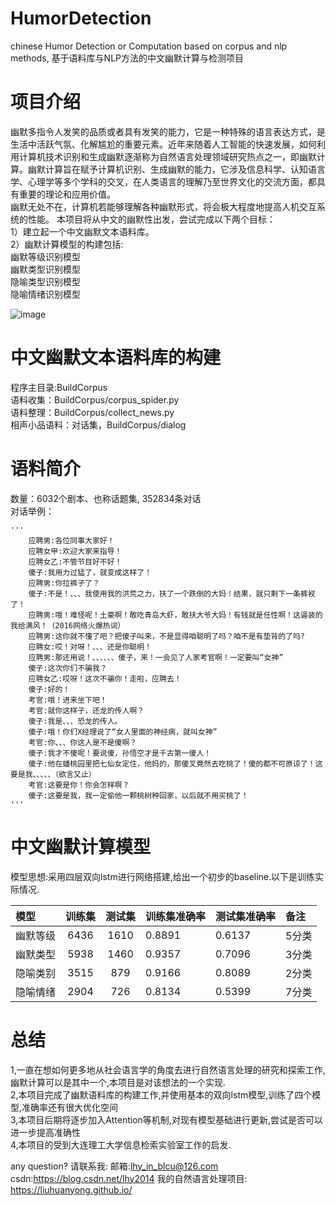 # HumorDetection
chinese Humor Detection or Computation based on corpus and nlp methods, 基于语料库与NLP方法的中文幽默计算与检测项目

# 项目介绍
幽默多指令人发笑的品质或者具有发笑的能力，它是一种特殊的语言表达方式，是生活中活跃气氛、化解尴尬的重要元素。近年来随着人工智能的快速发展，如何利用计算机技术识别和生成幽默逐渐称为自然语言处理领域研究热点之一，即幽默计算。幽默计算旨在赋予计算机识别、生成幽默的能力，它涉及信息科学、认知语言学、心理学等多个学科的交叉，在人类语言的理解乃至世界文化的交流方面，都具有重要的理论和应用价值。  
幽默无处不在，计算机若能够理解各种幽默形式，将会极大程度地提高人机交互系统的性能。
本项目将从中文的幽默性出发，尝试完成以下两个目标：  
1）建立起一个中文幽默文本语料库。  
2）幽默计算模型的构建包括:  
   幽默等级识别模型  
   幽默类型识别模型  
   隐喻类型识别模型  
   隐喻情绪识别模型  

![image](https://github.com/liuhuanyong/ChineseHumorSentiment/blob/master/image/program_structure.png)

# 中文幽默文本语料库的构建
程序主目录:BuildCorpus  
语料收集：BuildCorpus/corpus_spider.py  
语料整理：BuildCorpus/collect_news.py  
相声小品语料：对话集，BuildCorpus/dialog  
# 语料简介
数量：6032个剧本、也称话题集, 352834条对话  
对话举例：

    '''
        应聘男:各位同事大家好！
        应聘女甲:欢迎大家来指导！
        应聘女乙:不管节目好不好！
        傻子:我用力过猛了，就变成这样了！
        应聘男:你拉裤子了？
        傻子:不是！、、、我使用我的洪荒之力，扶了一个跌倒的大妈！结果，就只剩下一条裤衩了！
        应聘男:哦！难怪呢！土豪啊！敢吃青岛大虾，敢扶大爷大妈！有钱就是任性啊！这逼装的我给满风！（2016网络火爆热词）
        应聘男:这你就不懂了吧？把傻子叫来，不是显得咱聪明了吗？咱不是有垫背的了吗?
        应聘女:哎！对呀！、、、还是你聪明！
        应聘男:那还用说！、、、、、、傻子，来！一会见了人家考官啊！一定要叫“女神”
        傻子:这次你们不骗我？
        应聘女乙:哎呀！这次不骗你！走啦，应聘去！
        傻子:好的！
        考官:哦！进来坐下吧！
        考官:就你这样子，还龙的传人啊？
        傻子:我是、、、恐龙的传人。
        傻子:哦！你们X经理说了“女人里面的神经病，就叫女神”
        考官:你、、、你这人是不是傻啊？
        傻子:我才不傻呢！要说傻，孙悟空才是千古第一傻人！
        傻子:他在蟠桃园里把七仙女定住，他妈的，那傻叉竟然去吃桃了！傻的都不可原谅了！这要是我、、、、、（欲言又止）
        考官:这要是你！你会怎样啊？
        傻子:这要是我，我一定偷他一颗桃树种回家，以后就不用买桃了！
    '''
# 中文幽默计算模型
模型思想:采用四层双向lstm进行网络搭建,给出一个初步的baseline.以下是训练实际情况.

| 模型 | 训练集 | 测试集 |训练集准确率 |测试集准确率 |备注|
| :--- | :---: | :---: | :--- |:--- |:--- |
| 幽默等级 | 6436 | 1610| 0.8891|0.6137|5分类|
| 幽默类型 | 5938 | 1460| 0.9357|0.7096|3分类|
| 隐喻类别 | 3515 | 879| 0.9166|0.8089|2分类|
| 隐喻情绪 | 2904 | 726| 0.8134|0.5399|7分类|



# 总结
1,一直在想如何更多地从社会语言学的角度去进行自然语言处理的研究和探索工作,幽默计算可以是其中一个,本项目是对该想法的一个实现.  
2,本项目完成了幽默语料库的构建工作,并使用基本的双向lstm模型,训练了四个模型,准确率还有很大优化空间  
3,本项目后期将逐步加入Attention等机制,对现有模型基础进行更新,尝试是否可以进一步提高准确性  
4,本项目的受到大连理工大学信息检索实验室工作的启发.  

any question?
请联系我:
邮箱:lhy_in_blcu@126.com
csdn:https://blog.csdn.net/lhy2014
我的自然语言处理项目: https://liuhuanyong.github.io/
